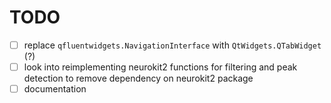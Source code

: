 # TODO

- [ ] replace `qfluentwidgets.NavigationInterface` with `QtWidgets.QTabWidget` (?)
- [ ] look into reimplementing neurokit2 functions for filtering and peak detection to remove dependency on neurokit2 package
- [ ] documentation
